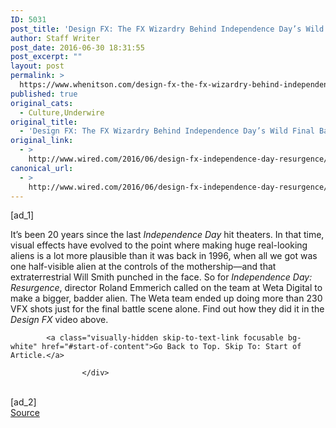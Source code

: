 ```yaml
---
ID: 5031
post_title: 'Design FX: The FX Wizardry Behind Independence Day’s Wild Final Battle'
author: Staff Writer
post_date: 2016-06-30 18:31:55
post_excerpt: ""
layout: post
permalink: >
  https://www.whenitson.com/design-fx-the-fx-wizardry-behind-independence-days-wild-final-battle/
published: true
original_cats:
  - Culture,Underwire
original_title:
  - 'Design FX: The FX Wizardry Behind Independence Day’s Wild Final Battle'
original_link:
  - >
    http://www.wired.com/2016/06/design-fx-independence-day-resurgence/
canonical_url:
  - >
    http://www.wired.com/2016/06/design-fx-independence-day-resurgence/
---
```

 [ad_1]
<br><div id="start-of-content"><p>It’s been 20 years since the last <em>Independence Day</em> hit theaters. In that time, visual effects have evolved to the point where making huge real-looking aliens is a lot more plausible than it was back in 1996, when all we got was one half-visible alien at the controls of the mothership—and that extraterrestrial Will Smith punched in the face. So for <em>Independence Day: Resurgence</em>, director Roland Emmerich called on the team at Weta Digital to make a bigger, badder alien. The Weta team ended up doing more than 230 VFX shots just for the final battle scene alone. Find out how they did it in the <em>Design FX</em> video above. </p>

			<a class="visually-hidden skip-to-text-link focusable bg-white" href="#start-of-content">Go Back to Top. Skip To: Start of Article.</a>

					</div>
<br>[ad_2]
<br><a href="http://www.wired.com/2016/06/design-fx-independence-day-resurgence/">Source </a>